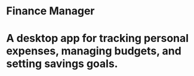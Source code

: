 # Finance Manager
# A desktop app for tracking personal expenses, managing budgets, and setting savings goals.
